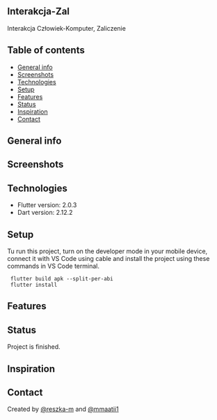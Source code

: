 ## Interakcja-Zal
Interakcja Człowiek-Komputer, Zaliczenie
## Table of contents
* [General info](#general-info)
* [Screenshots](#screenshots)
* [Technologies](#technologies)
* [Setup](#setup)
* [Features](#features)
* [Status](#status)
* [Inspiration](#inspiration)
* [Contact](#contact)
## General info
## Screenshots
## Technologies
* Flutter version: 2.0.3
* Dart version: 2.12.2
## Setup
Tu run this project, turn on the developer mode in your mobile device, connect it with VS Code using cable and install the project using these commands in VS Code terminal.
```
 flutter build apk --split-per-abi 
 flutter install 
```
## Features
## Status
Project is finished.
## Inspiration
## Contact
Created by [@reszka-m](https://github.com/reszka-m) and [@mmaatii1](https://github.com/mmaatii1)
